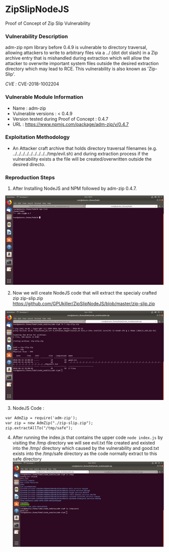 # ZipSlipNodeJS
Proof of Concept of Zip Slip Vulnerability
### Vulnerability Description
adm-zip npm library before 0.4.9 is vulnerable to directory traversal, allowing attackers to write to arbitrary files via a ../ (dot dot slash) in a Zip archive entry that is mishandled during extraction which will allow the attacker to overwrite important system files outside the desired extraction directory which may lead to RCE. This vulnerability is also known as 'Zip-Slip'.

*CVE :* CVE-2018-1002204

### Vulnerable Module Information 
* Name : adm-zip 
* Vulnerable versions : < 0.4.9
* Version tested during Proof of Concept : 0.4.7
* URL : https://www.npmjs.com/package/adm-zip/v/0.4.7

### Exploitation Methodology 
* An Attacker craft archive that holds directory traversal filenames (e.g. ../../../../../../../../../tmp/evil.sh) and during extraction process if the vulnerability exists a the file will be created/overwritten outside the desired directo.

### Reproduction Steps 
1) After Installing NodeJS and NPM followed by adm-zip 0.4.7.

![alt text](https://raw.githubusercontent.com/GPUkiller/ZipSlipNodeJS/master/1.png)

2) Now we will create NodeJS code that will extract the specialy crafted zip zip-slip.zip
https://github.com/GPUkiller/ZipSlipNodeJS/blob/master/zip-slip.zip

![alt text](https://raw.githubusercontent.com/GPUkiller/ZipSlipNodeJS/master/2.png)

3) NodeJS Code :
```
var AdmZip = require('adm-zip');
var zip = new AdmZip("./zip-slip.zip");
zip.extractAllTo("/tmp/safe"); 
```
4) After running the index.js that contains the upper code ```node index.js```
by visiting the /tmp directory we will see evil.txt file created and existed into the /tmp/ directory which caused by the vulnerability and good.txt exists into the /tmp/safe directory as the code normally extract to this safe directory 
![alt text](https://raw.githubusercontent.com/GPUkiller/ZipSlipNodeJS/master/3.png)
